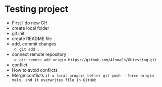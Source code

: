 # Testing project

- First I do new GH
- create local folder
- git init
- create README file
- add, commit changes
  - `git add .`
- connect remote repository
  - `git remote add origin https://github.com/AlonaCh/GHtesting.git`
- conflict
- How to avoid conflicts
- Merge conflicts
  `if a local progect better git push --force origin main, and it overwrites file in GitHub`
